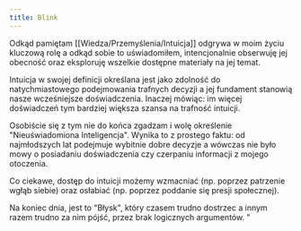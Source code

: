 ```yaml
---
title: Blink
---
```


Odkąd pamiętam [[Wiedza/Przemyślenia/Intuicja]] odgrywa w moim życiu kluczową rolę a odkąd sobie to uświadomiłem, intencjonalnie obserwuję jej obecność oraz eksploruję wszelkie dostępne materiały na jej temat. 

Intuicja w swojej definicji określana jest jako zdolność do natychmiastowego podejmowania trafnych decyzji a jej fundament stanowią nasze wcześniejsze doświadczenia. Inaczej mówiąc: im więcej doświadczeń tym bardziej większa szansa na trafność intuicji. 

Osobiście się z tym nie do końca zgadzam i wolę określenie "Nieuświadomiona Inteligencja". Wynika to z prostego faktu: od najmłodszych lat podejmuje wybitnie dobre decyzje a wówczas nie było mowy o posiadaniu doświadczenia czy czerpaniu informacji z mojego otoczenia. 

Co ciekawe, dostęp do intuicji możemy wzmacniać (np. poprzez patrzenie wgłąb siebie) oraz osłabiać (np. poprzez poddanie się presji społecznej). 

Na koniec dnia, jest to "Błysk", który czasem trudno dostrzec a innym razem trudno za nim pójść, przez brak logicznych argumentów. "
